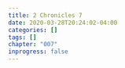 ```yaml
---
title: 2 Chronicles 7
date: 2020-03-28T20:24:02-04:00
categories: []
tags: []
chapter: "007"
inprogress: false
---
```


